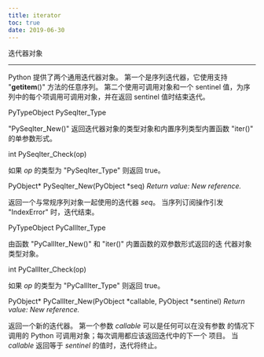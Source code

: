 ```yaml
---
title: iterator
toc: true
date: 2019-06-30
---
```

迭代器对象
**********

Python 提供了两个通用迭代器对象。 第一个是序列迭代器，它使用支持
"__getitem__()" 方法的任意序列。 第二个使用可调用对象和一个 sentinel
值，为序列中的每个项调用可调用对象，并在返回 sentinel 值时结束迭代。

PyTypeObject PySeqIter_Type

   "PySeqIter_New()" 返回迭代器对象的类型对象和内置序列类型内置函数
   "iter()" 的单参数形式。

int PySeqIter_Check(op)

   如果 *op* 的类型为 "PySeqIter_Type" 则返回 true。

PyObject* PySeqIter_New(PyObject *seq)
    *Return value: New reference.*

   返回一个与常规序列对象一起使用的迭代器 *seq*。 当序列订阅操作引发
   "IndexError" 时，迭代结束。

PyTypeObject PyCallIter_Type

   由函数 "PyCallIter_New()" 和 "iter()" 内置函数的双参数形式返回的迭
   代器对象类型对象。

int PyCallIter_Check(op)

   如果 *op* 的类型为 "PyCallIter_Type" 则返回 true。

PyObject* PyCallIter_New(PyObject *callable, PyObject *sentinel)
    *Return value: New reference.*

   返回一个新的迭代器。 第一个参数 *callable* 可以是任何可以在没有参数
   的情况下调用的 Python 可调用对象；每次调用都应该返回迭代中的下一个
   项目。 当 *callable* 返回等于 *sentinel* 的值时，迭代将终止。

